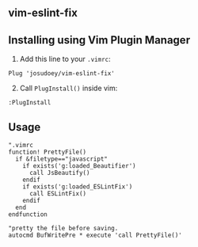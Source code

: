 ## vim-eslint-fix

## Installing using Vim Plugin Manager


1. Add this line to your `.vimrc`:

  ```vim
Plug 'josudoey/vim-eslint-fix'
  ```

2. Call `PlugInstall()` inside vim:

  ```vim
:PlugInstall
  ```

## Usage

```vima
".vimrc
function! PrettyFile()
  if &filetype=="javascript"
    if exists('g:loaded_Beautifier')
      call JsBeautify()
    endif
    if exists('g:loaded_ESLintFix')
      call ESLintFix()
    endif
  end
endfunction

"pretty the file before saving.
autocmd BufWritePre * execute 'call PrettyFile()'
```
